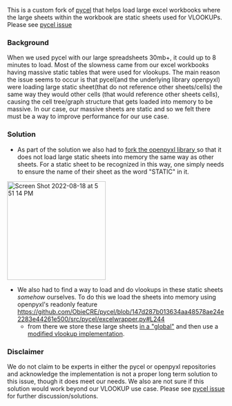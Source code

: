 This is a custom fork of [pycel](https://github.com/dgorissen/pycel) that helps load large excel workbooks where the large sheets within the workbook are static sheets used for VLOOKUPs. Please see [pycel issue](https://github.com/dgorissen/pycel/issues/152)

### Background

When we used pycel with our large spreadsheets 30mb+, it could up to 8 minutes to load. Most of the slowness came from our excel workbooks having massive static tables that were used for vlookups. The main reason the issue seems to occur is that pycel(and the underlying library openpyxl) were loading large static sheet(that do not reference other sheets/cells) the same way they would other cells (that would reference other sheets cells), causing the cell tree/graph structure that gets loaded into memory to be massive. In our case, our massive sheets are static and so we felt there must be a way to improve performance for our use case.

### Solution

- As part of the solution we also had to [fork the openpyxl library ](https://github.com/ObieCRE/openpyxl) so that it does not load large static sheets into memory the same way as other sheets. For a static sheet to be recognized in this way, one simply needs to ensure the name of their sheet as the word "STATIC" in it.

<img width="228" alt="Screen Shot 2022-08-18 at 5 51 14 PM" src="https://user-images.githubusercontent.com/5402488/185508701-13cfaf8d-c5ad-4c88-b0f3-8a317987e730.png">

- We also had to find a way to load and do vlookups in these static sheets _somehow_ ourselves. To do this we load the sheets into memory using openpyxl's readonly feature https://github.com/ObieCRE/pycel/blob/147d287b013634aa48578ae24e2283e44261e500/src/pycel/excelwrapper.py#L244
  - from there we store these large sheets [in a "global"](https://github.com/ObieCRE/pycel/blob/147d287b013634aa48578ae24e2283e44261e500/src/pycel/excelwrapper.py#L30) and then use a [modified vlookup implementation](https://github.com/ObieCRE/pycel/blob/147d287b013634aa48578ae24e2283e44261e500/src/pycel/lib/lookup.py#L473).
  
  
 ### Disclaimer
 
We do not claim to be experts in either the pycel or openpyxl repositories and acknowledge the implementation is not a proper long term solution to this issue, though it does meet our needs. We also are not sure if this solution would work beyond our VLOOKUP use case. Please see [pycel issue](https://github.com/dgorissen/pycel/issues/152) for further discussion/solutions.
